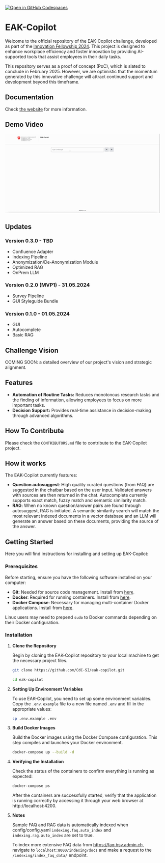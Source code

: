 [![Open in GitHub Codespaces](https://github.com/codespaces/badge.svg)](https://codespaces.new/CdC-SI/eak-copilot)


# EAK-Copilot

Welcome to the official repository of the EAK-Copilot challenge, developed as part of the [Innovation Fellowship 2024](https://www.innovationfellowship.ch/). This project is designed to enhance workplace efficiency and foster innovation by providing AI-supported tools that assist employees in their daily tasks.

This repository serves as a proof of concept (PoC), which is slated to conclude in February 2025. However, we are optimistic that the momentum generated by this innovative challenge will attract continued support and development beyond this timeframe.

## Documentation

Check [the website](https://cdc-si.github.io/eak-copilot/) for more information.

## Demo Video
![45-sec demo video that shows features autocomplete and RAG from the first prototype.](/demo-video.gif)

## Updates

### Version 0.3.0 - TBD
- Confluence Adapter
- Indexing Pipeline
- Anonymization/De-Anonymization Module
- Optimized RAG
- OnPrem LLM

### Version 0.2.0 (MVP1) - 31.05.2024
- Survey Pipeline
- GUI Styleguide Bundle

### Version 0.1.0 - 01.05.2024
- GUI
- Autocomplete
- Basic RAG

## Challenge Vision

COMING SOON: a detailed overview of our project's vision and strategic alignment.

## Features

- **Automation of Routine Tasks:** Reduces monotonous research tasks and the finding of information, allowing employees to focus on more important tasks.
- **Decision Support:** Provides real-time assistance in decision-making through advanced algorithms.

## How To Contribute

Please check the ```CONTRIBUTORS.md``` file to contribute to the EAK-Copilot project.

## How it works

The EAK-Copilot currently features:
- **Question autosuggest**: High quality curated questions (from FAQ) are suggested in the chatbar based on the user input. Validated answers with sources are then returned in the chat. Autocomplete currently supports exact match, fuzzy match and semantic similarity match.
- **RAG**: When no known question/answer pairs are found through autosuggest, RAG is initiated. A semantic similarity search will match the most relevant indexed documents in a vector database and an LLM will generate an answer based on these documents, providing the source of the answer.

## Getting Started

Here you will find instructions for installing and setting up EAK-Copilot:

### Prerequisites

Before starting, ensure you have the following software installed on your computer:
- **Git**: Needed for source code management. Install from [here](https://git-scm.com/downloads).
- **Docker**: Required for running containers. Install from [here](https://docs.docker.com/get-docker/).
- **Docker Compose**: Necessary for managing multi-container Docker applications. Install from [here](https://docs.docker.com/compose/install/).

Linux users may need to prepend `sudo` to Docker commands depending on their Docker configuration.

### Installation

1. **Clone the Repository**

   Begin by cloning the EAK-Copilot repository to your local machine to get the necessary project files.

   ```bash
   git clone https://github.com/CdC-SI/eak-copilot.git
   ```

   ```bash
   cd eak-copilot
   ```

2. **Setting Up Environment Variables**

    To use EAK-Copilot, you need to set up some environment variables. Copy the `.env.example` file to a new file named `.env` and fill in the appropriate values:

    ```bash
    cp .env.example .env
    ```

3. **Build Docker Images**

    Build the Docker images using the Docker Compose configuration. This step compiles and launches your Docker environment.

    ```bash docker
    docker-compose up --build -d
    ```
4. **Verifying the Installation**

    Check the status of the containers to confirm everything is running as expected:
    ```bash
    docker-compose ps
    ```
    After the containers are successfully started, verify that the application is running correctly by accessing it through your web browser at http://localhost:4200.

5. **Notes**

    Sample FAQ and RAG data is automatically indexed when config/config.yaml ```indexing.faq.auto_index``` and ```indexing.rag.auto_index``` are set to true.

    To index more extensive FAQ data from https://faq.bsv.admin.ch, navigate to ```localhost:8000/indexing/docs``` and make a request to the ```/indexing/index_faq_data/``` endpoint.
